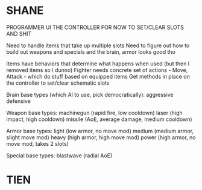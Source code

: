 SHANE
==========

PROGRAMMER UI THE CONTROLLER FOR NOW TO SET/CLEAR SLOTS AND SHIT

Need to handle items that take up multiple slots
Need to figure out how to build out weapons and specials and the brain, armor looks good tho

Items have behaviors that determine what happens when used (but then I removed items so I dunno)
Fighter needs concrete set of actions - Move, Attack - which do stuff based on equipped items
Get methods in place on the controller to set/clear schematic slots

Brain base types (which AI to use, pick democratically):
    aggressive
    defensive

Weapon base types:
    machinegun (rapid fire, low cooldown)
    laser (high impact, high cooldown)
    missile (AoE, average damage, medium cooldown)

Armor base types:
    light (low armor, no move mod)
    medium (medium armor, slight move mod)
    heavy (high armor, high move mod)
    power (high armor, no move mod, takes 2 slots)

Special base types:
    blastwave (radial AoE)


TIEN
==========
